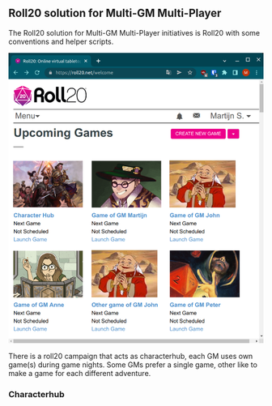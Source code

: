 ## Roll20 solution for Multi-GM Multi-Player 

The Roll20 solution for Multi-GM Multi-Player initiatives is Roll20 with some conventions and helper scripts. 

![](roll20-opening-page.png)

There is a roll20 campaign that acts as characterhub, each GM uses own game(s) during game nights. Some GMs prefer a single game, other like to make a game for each different adventure.

### Characterhub

